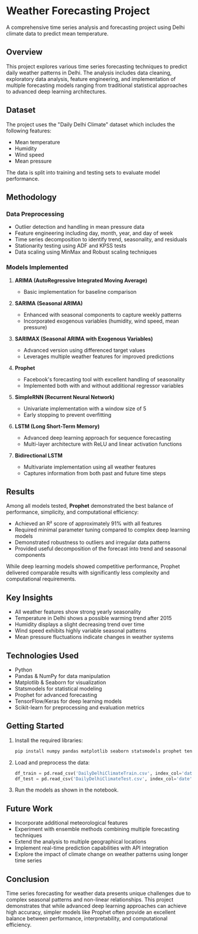 # Weather Forecasting Project

A comprehensive time series analysis and forecasting project using Delhi climate data to predict mean temperature.

## Overview

This project explores various time series forecasting techniques to predict daily weather patterns in Delhi. The analysis includes data cleaning, exploratory data analysis, feature engineering, and implementation of multiple forecasting models ranging from traditional statistical approaches to advanced deep learning architectures.

## Dataset

The project uses the "Daily Delhi Climate" dataset which includes the following features:
- Mean temperature
- Humidity
- Wind speed
- Mean pressure

The data is split into training and testing sets to evaluate model performance.

## Methodology

### Data Preprocessing
- Outlier detection and handling in mean pressure data
- Feature engineering including day, month, year, and day of week
- Time series decomposition to identify trend, seasonality, and residuals
- Stationarity testing using ADF and KPSS tests
- Data scaling using MinMax and Robust scaling techniques

### Models Implemented

1. **ARIMA (AutoRegressive Integrated Moving Average)**
   - Basic implementation for baseline comparison

2. **SARIMA (Seasonal ARIMA)**
   - Enhanced with seasonal components to capture weekly patterns
   - Incorporated exogenous variables (humidity, wind speed, mean pressure)

3. **SARIMAX (Seasonal ARIMA with Exogenous Variables)**
   - Advanced version using differenced target values
   - Leverages multiple weather features for improved predictions

4. **Prophet**
   - Facebook's forecasting tool with excellent handling of seasonality
   - Implemented both with and without additional regressor variables

5. **SimpleRNN (Recurrent Neural Network)**
   - Univariate implementation with a window size of 5
   - Early stopping to prevent overfitting

6. **LSTM (Long Short-Term Memory)**
   - Advanced deep learning approach for sequence forecasting
   - Multi-layer architecture with ReLU and linear activation functions

7. **Bidirectional LSTM**
   - Multivariate implementation using all weather features
   - Captures information from both past and future time steps

## Results

Among all models tested, **Prophet** demonstrated the best balance of performance, simplicity, and computational efficiency:

- Achieved an R² score of approximately 91% with all features
- Required minimal parameter tuning compared to complex deep learning models
- Demonstrated robustness to outliers and irregular data patterns
- Provided useful decomposition of the forecast into trend and seasonal components

While deep learning models showed competitive performance, Prophet delivered comparable results with significantly less complexity and computational requirements.

## Key Insights

- All weather features show strong yearly seasonality
- Temperature in Delhi shows a possible warming trend after 2015
- Humidity displays a slight decreasing trend over time
- Wind speed exhibits highly variable seasonal patterns
- Mean pressure fluctuations indicate changes in weather systems

## Technologies Used

- Python
- Pandas & NumPy for data manipulation
- Matplotlib & Seaborn for visualization
- Statsmodels for statistical modeling
- Prophet for advanced forecasting
- TensorFlow/Keras for deep learning models
- Scikit-learn for preprocessing and evaluation metrics

## Getting Started

1. Install the required libraries:
   ```bash
   pip install numpy pandas matplotlib seaborn statsmodels prophet tensorflow scikit-learn
   ```

2. Load and preprocess the data:
   ```python
   df_train = pd.read_csv('DailyDelhiClimateTrain.csv', index_col='date', parse_dates=True)
   df_test = pd.read_csv('DailyDelhiClimateTest.csv', index_col='date', parse_dates=True)
   ```

3. Run the models as shown in the notebook.

## Future Work

- Incorporate additional meteorological features
- Experiment with ensemble methods combining multiple forecasting techniques
- Extend the analysis to multiple geographical locations
- Implement real-time prediction capabilities with API integration
- Explore the impact of climate change on weather patterns using longer time series

## Conclusion

Time series forecasting for weather data presents unique challenges due to complex seasonal patterns and non-linear relationships. This project demonstrates that while advanced deep learning approaches can achieve high accuracy, simpler models like Prophet often provide an excellent balance between performance, interpretability, and computational efficiency.
